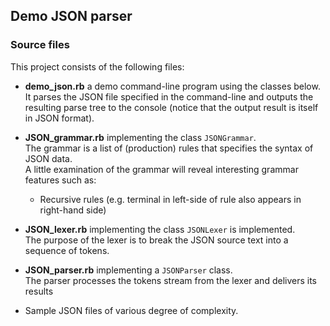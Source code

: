 ## Demo JSON parser

### Source files
This project consists of the following files:  

- **demo_json.rb** a demo command-line program using the classes below.  
  It parses the JSON file specified in the command-line and
  outputs the resulting parse tree to the console (notice that the output result 
  is itself in JSON format).  

- **JSON_grammar.rb** implementing the class `JSONGrammar`.  
  The grammar is a list of (production) rules that specifies the syntax of JSON data.  
  A little examination of the grammar will reveal interesting grammar features such as:  
    * Recursive rules (e.g. terminal in left-side of rule also appears in right-hand side)

- **JSON_lexer.rb** implementing  the class `JSONLexer` is implemented.  
  The purpose of the lexer is to break the JSON source text into a sequence of tokens.
  
- **JSON_parser.rb** implementing a `JSONParser` class.  
  The parser processes the tokens stream from the lexer and delivers its results  

  
- Sample JSON files of various degree of complexity.